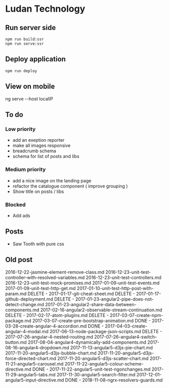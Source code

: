 # Ludan Technology

## Run server side

```
npm run build:ssr
npm run serve:ssr
```

## Deploy application

```
npm run deploy
```

## View on mobile

ng serve --host localIP

## To do

### Low priority

- add an exeption reporter
- make all images responsive
- breadcrumb schema
- schema for list of posts and libs

### Medium priority

- add a nice image on the landing page
- refactor the catalogue component ( improve grouping )
- Show title on posts / libs

### Blocked

- Add ads

## Posts

- Saw Tooth with pure css

## Old post

2016-12-22-jasmine-element-remove-class.md
2016-12-23-unit-test-controller-with-resolved-variables.md
2016-12-23-unit-test-controllers.md
2016-12-23-unit-test-mock-promises.md
2017-01-09-unit-test-events.md
2017-01-09-unit-test-http-get.md
2017-01-10-unit-test-http-post-with-param.md
DELETE - 2017-01-17-git-cheat-sheet.md
DELETE - 2017-01-17-github-deployment.md
DELETE - 2017-01-23-angular2-pipe-does-not-detect-change.md
2017-01-23-angular2-share-data-between-components.md
2017-02-16-angular2-observable-stream-continuation.md
DELETE - 2017-02-17-atom-plugins.md
DELETE - 2017-03-07-create-npm-package.md
2017-03-07-create-pre-bootstrap-animation.md
DONE - 2017-03-28-create-angular-4-accordion.md
DONE - 2017-04-03-create-angular-4-modal.md
2017-06-13-node-package-json-scripts.md
DELETE - 2017-07-26-angular-4-nested-routing.md
2017-07-26-angular4-switch-button.md
2017-08-04-angular4-dynamically-add-components.md
2017-08-16-angular4-dropdown.md
2017-11-13-angular5-d3js-pie-chart.md
2017-11-20-angular5-d3js-bubble-chart.md
2017-11-20-angular5-d3js-force-directed-chart.md
2017-11-20-angular5-d3js-scatter-chart.md
2017-11-21-angular5-carousel.md
2017-11-22-angular5-colour-scheme-directive.md
DONE - 2017-11-22-angular5-unit-test-ngonchanges.md
2017-11-29-angular5-tabs.md
2017-11-30-angular5-search-filter.md
2017-12-01-angular5-input-directive.md
DONE - 2018-11-08-ngrx-resolvers-guards.md